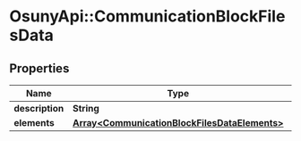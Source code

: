 # OsunyApi::CommunicationBlockFilesData

## Properties
Name | Type | Description | Notes
------------ | ------------- | ------------- | -------------
**description** | **String** |  | [optional] 
**elements** | [**Array&lt;CommunicationBlockFilesDataElements&gt;**](CommunicationBlockFilesDataElements.md) |  | [optional] 

